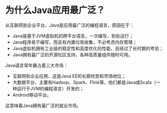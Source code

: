 # 为什么Java应用最广泛？

从互联网到企业平台，Java是应用最广泛的编程语言，原因在于：

- Java是基于JVM虚拟机的跨平台语言，一次编写，到处运行；
- Java程序易于编写，而且有内置垃圾收集，不必考虑内存管理；
- Java虚拟机拥有工业级的稳定性和高度优化的性能，且经过了长时期的考验；
- Java拥有最广泛的开源社区支持，各种高质量组件随时可用。

Java语言常年霸占着三大市场：

- 互联网和企业应用，这是Java EE的长期优势和市场地位；
- 大数据平台，主要有Hadoop、Spark、Flink等，他们都是Java或Scala（一种运行于JVM的编程语言）开发的；
- Android移动平台。

这意味着Java拥有最广泛的就业市场。